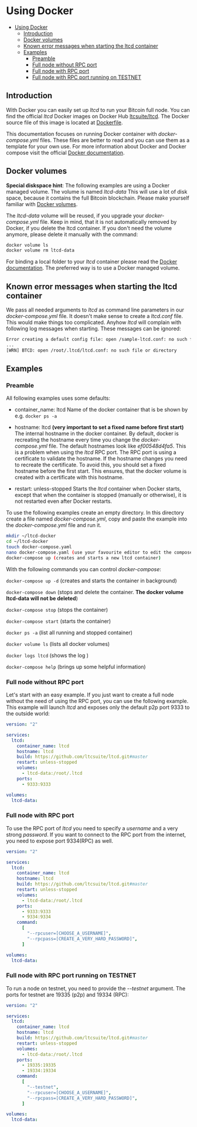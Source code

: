 # Using Docker

- [Using Docker](#using-docker)
  - [Introduction](#introduction)
  - [Docker volumes](#docker-volumes)
  - [Known error messages when starting the ltcd container](#known-error-messages-when-starting-the-ltcd-container)
  - [Examples](#examples)
    - [Preamble](#preamble)
    - [Full node without RPC port](#full-node-without-rpc-port)
    - [Full node with RPC port](#full-node-with-rpc-port)
    - [Full node with RPC port running on TESTNET](#full-node-with-rpc-port-running-on-testnet)

## Introduction

With Docker you can easily set up _ltcd_ to run your Bitcoin full node. You can find the official _ltcd_ Docker images on Docker Hub [ltcsuite/ltcd](https://hub.docker.com/r/ltcsuite/ltcd). The Docker source file of this image is located at [Dockerfile](https://github.com/ltcsuite/ltcd/blob/master/Dockerfile).

This documentation focuses on running Docker container with _docker-compose.yml_ files. These files are better to read and you can use them as a template for your own use. For more information about Docker and Docker compose visit the official [Docker documentation](https://docs.docker.com/).

## Docker volumes

**Special diskspace hint**: The following examples are using a Docker managed volume. The volume is named _ltcd-data_ This will use a lot of disk space, because it contains the full Bitcoin blockchain. Please make yourself familiar with [Docker volumes](https://docs.docker.com/storage/volumes/).

The _ltcd-data_ volume will be reused, if you upgrade your _docker-compose.yml_ file. Keep in mind, that it is not automatically removed by Docker, if you delete the ltcd container. If you don't need the volume anymore, please delete it manually with the command:

```bash
docker volume ls
docker volume rm ltcd-data
```

For binding a local folder to your _ltcd_ container please read the [Docker documentation](https://docs.docker.com/). The preferred way is to use a Docker managed volume.

## Known error messages when starting the ltcd container

We pass all needed arguments to _ltcd_ as command line parameters in our _docker-compose.yml_ file. It doesn't make sense to create a _ltcd.conf_ file. This would make things too complicated. Anyhow _ltcd_ will complain with following log messages when starting. These messages can be ignored:

```bash
Error creating a default config file: open /sample-ltcd.conf: no such file or directory
...
[WRN] BTCD: open /root/.ltcd/ltcd.conf: no such file or directory
```

## Examples

### Preamble

All following examples uses some defaults:

- container_name: ltcd
  Name of the docker container that is be shown by e.g. `docker ps -a`

- hostname: ltcd **(very important to set a fixed name before first start)**
  The internal hostname in the docker container. By default, docker is recreating the hostname every time you change the _docker-compose.yml_ file. The default hostnames look like _ef00548d4fa5_. This is a problem when using the _ltcd_ RPC port. The RPC port is using a certificate to validate the hostname. If the hostname changes you need to recreate the certificate. To avoid this, you should set a fixed hostname before the first start. This ensures, that the docker volume is created with a certificate with this hostname.

- restart: unless-stopped
  Starts the _ltcd_ container when Docker starts, except that when the container is stopped (manually or otherwise), it is not restarted even after Docker restarts.

To use the following examples create an empty directory. In this directory create a file named _docker-compose.yml_, copy and paste the example into the _docker-compose.yml_ file and run it.

```bash
mkdir ~/ltcd-docker
cd ~/ltcd-docker
touch docker-compose.yaml
nano docker-compose.yaml (use your favourite editor to edit the compose file)
docker-compose up (creates and starts a new ltcd container)
```

With the following commands you can control _docker-compose_:

`docker-compose up -d` (creates and starts the container in background)

`docker-compose down` (stops and delete the container. **The docker volume ltcd-data will not be deleted**)

`docker-compose stop` (stops the container)

`docker-compose start` (starts the container)

`docker ps -a` (list all running and stopped container)

`docker volume ls` (lists all docker volumes)

`docker logs ltcd` (shows the log )

`docker-compose help` (brings up some helpful information)

### Full node without RPC port

Let's start with an easy example. If you just want to create a full node without the need of using the RPC port, you can use the following example. This example will launch _ltcd_ and exposes only the default p2p port 9333 to the outside world:

```yaml
version: "2"

services:
  ltcd:
    container_name: ltcd
    hostname: ltcd
    build: https://github.com/ltcsuite/ltcd.git#master
    restart: unless-stopped
    volumes:
      - ltcd-data:/root/.ltcd
    ports:
      - 9333:9333

volumes:
  ltcd-data:
```

### Full node with RPC port

To use the RPC port of _ltcd_ you need to specify a _username_ and a very strong _password_. If you want to connect to the RPC port from the internet, you need to expose port 9334(RPC) as well.

```yaml
version: "2"

services:
  ltcd:
    container_name: ltcd
    hostname: ltcd
    build: https://github.com/ltcsuite/ltcd.git#master
    restart: unless-stopped
    volumes:
      - ltcd-data:/root/.ltcd
    ports:
      - 9333:9333
      - 9334:9334
    command:
      [
        "--rpcuser=[CHOOSE_A_USERNAME]",
        "--rpcpass=[CREATE_A_VERY_HARD_PASSWORD]",
      ]

volumes:
  ltcd-data:
```

### Full node with RPC port running on TESTNET

To run a node on testnet, you need to provide the _--testnet_ argument. The ports for testnet are 19335 (p2p) and 19334 (RPC):

```yaml
version: "2"

services:
  ltcd:
    container_name: ltcd
    hostname: ltcd
    build: https://github.com/ltcsuite/ltcd.git#master
    restart: unless-stopped
    volumes:
      - ltcd-data:/root/.ltcd
    ports:
      - 19335:19335
      - 19334:19334
    command:
      [
        "--testnet",
        "--rpcuser=[CHOOSE_A_USERNAME]",
        "--rpcpass=[CREATE_A_VERY_HARD_PASSWORD]",
      ]

volumes:
  ltcd-data:
```
